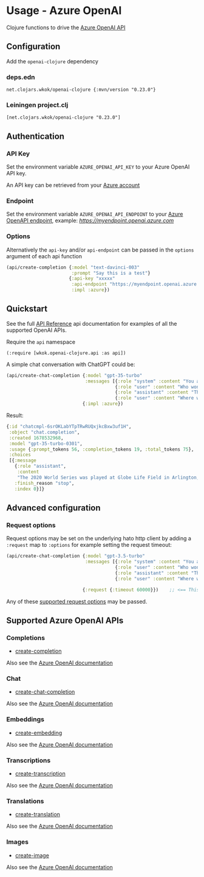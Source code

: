 # Usage - Azure OpenAI

Clojure functions to drive the [Azure OpenAI API](https://learn.microsoft.com/en-us/azure/cognitive-services/openai/reference)

## Configuration

Add the `openai-clojure` dependency

### deps.edn

```
net.clojars.wkok/openai-clojure {:mvn/version "0.23.0"}
```

### Leiningen project.clj

```
[net.clojars.wkok/openai-clojure "0.23.0"]
```

## Authentication

### API Key

Set the environment variable `AZURE_OPENAI_API_KEY` to your Azure OpenAI API key.

An API key can be retrieved from your [Azure account](https://learn.microsoft.com/en-us/azure/cognitive-services/openai/quickstart?pivots=programming-language-python#retrieve-key-and-endpoint)

### Endpoint

Set the environment variable `AZURE_OPENAI_API_ENDPOINT` to your [Azure OpenAPI endpoint](https://learn.microsoft.com/en-us/azure/cognitive-services/openai/quickstart?pivots=programming-language-python#retrieve-key-and-endpoint), example: *https://myendpoint.openai.azure.com*

### Options

Alternatively the `api-key` and/or `api-endpoint` can be passed in the `options` argument of each api function

```clojure
(api/create-completion {:model "text-davinci-003"
                        :prompt "Say this is a test"}
                       {:api-key "xxxxx"
                        :api-endpoint "https://myendpoint.openai.azure.com"
                        :impl :azure})
```

## Quickstart

See the full [API Reference](https://cljdoc.org/d/net.clojars.wkok/openai-clojure/0.23.0/api/wkok.openai-clojure.api) api documentation for examples of all the supported OpenAI APIs.

Require the `api` namespace

```
(:require [wkok.openai-clojure.api :as api])
```

A simple chat conversation with ChatGPT could be:

```clojure
(api/create-chat-completion {:model "gpt-35-turbo"
                             :messages [{:role "system" :content "You are a helpful assistant."}
                                        {:role "user" :content "Who won the world series in 2020?"}
                                        {:role "assistant" :content "The Los Angeles Dodgers won the World Series in 2020."}
                                        {:role "user" :content "Where was it played?"}]}
                            {:impl :azure})
```

Result:
```clojure
{:id "chatcmpl-6srOKLabYTpTRwRUQxjkcBxw3uf1H",
 :object "chat.completion",
 :created 1678532968,
 :model "gpt-35-turbo-0301",
 :usage {:prompt_tokens 56, :completion_tokens 19, :total_tokens 75},
 :choices
 [{:message
   {:role "assistant",
    :content
    "The 2020 World Series was played at Globe Life Field in Arlington, Texas."},
   :finish_reason "stop",
   :index 0}]}
```

## Advanced configuration

### Request options

Request options may be set on the underlying hato http client by adding a `:request` map to `:options` for example setting the request timeout:

```clojure
(api/create-chat-completion {:model "gpt-3.5-turbo"
                             :messages [{:role "system" :content "You are a helpful assistant."}
                                        {:role "user" :content "Who won the world series in 2020?"}
                                        {:role "assistant" :content "The Los Angeles Dodgers won the World Series in 2020."}
                                        {:role "user" :content "Where was it played?"}]}

                            {:request {:timeout 60000}})    ;; <== This
```

Any of these [supported request options](https://github.com/gnarroway/hato#request-options) may be passed.


## Supported Azure OpenAI APIs

### Completions

* [create-completion](https://cljdoc.org/d/net.clojars.wkok/openai-clojure/0.23.0/api/wkok.openai-clojure.api#create-completion)

Also see the [Azure OpenAI documentation](https://learn.microsoft.com/en-us/azure/ai-services/openai/reference#completions)

### Chat

* [create-chat-completion](https://cljdoc.org/d/net.clojars.wkok/openai-clojure/0.23.0/api/wkok.openai-clojure.api#create-chat-completion)

Also see the [Azure OpenAI documentation](https://learn.microsoft.com/en-us/azure/ai-services/openai/reference#chat-completions)

### Embeddings

* [create-embedding](https://cljdoc.org/d/net.clojars.wkok/openai-clojure/0.23.0/api/wkok.openai-clojure.api#create-embedding)

Also see the [Azure OpenAI documentation](https://learn.microsoft.com/en-us/azure/ai-services/openai/reference#embeddings)

### Transcriptions

* [create-transcription](https://cljdoc.org/d/net.clojars.wkok/openai-clojure/0.23.0/api/wkok.openai-clojure.api#create-transcription)

Also see the [Azure OpenAI documentation](https://learn.microsoft.com/en-us/azure/ai-services/openai/reference#transcriptions)

### Translations

* [create-translation](https://cljdoc.org/d/net.clojars.wkok/openai-clojure/0.23.0/api/wkok.openai-clojure.api#create-translation)

Also see the [Azure OpenAI documentation](https://learn.microsoft.com/en-us/azure/ai-services/openai/reference#translations)

### Images

* [create-image](https://cljdoc.org/d/net.clojars.wkok/openai-clojure/0.23.0/api/wkok.openai-clojure.api#create-image)

Also see the [Azure OpenAI documentation](https://learn.microsoft.com/en-us/azure/ai-services/openai/reference#image-generation)
